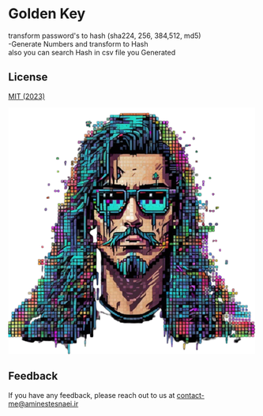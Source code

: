 
# Golden Key

transform password's to hash (sha224, 256, 384,512, md5) \
-Generate Numbers and transform to Hash\
 also you can search Hash in csv file you Generated
 


## License

[MIT (2023)]([https://choosealicense.com/licenses/mit/](https://github.com/Aminestesnaei/Golden-key/blob/main/LICENSE))


![Logo](https://github.com/Aminestesnaei/Golden-key/blob/main/icon.png)


## Feedback

If you have any feedback, please reach out to us at contact-me@aminestesnaei.ir


